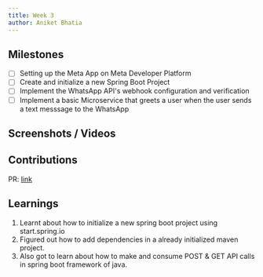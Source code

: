```yaml
---
title: Week 3
author: Aniket Bhatia
---
```


## Milestones
- [ ] Setting up the Meta App on Meta Developer Platform
- [ ] Create and initialize a new Spring Boot Project
- [ ] Implement the WhatsApp API's webhook configuration and verification
- [ ] Implement a basic Microservice that greets a user when the user sends a text messsage to the WhatsApp

## Screenshots / Videos 

## Contributions

PR: [link](https://github.com/Bahmni/whatsapp-bahmni-service/pull/5)

## Learnings

1. Learnt about how to initialize a new spring boot project using start.spring.io
2. Figured out how to add dependencies in a already initialized maven project.
3. Also got to learn about how to make and consume POST & GET API calls in spring boot framework of java.
